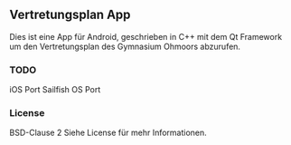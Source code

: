 ## Vertretungsplan App

Dies ist eine App für Android, geschrieben in C++ mit dem Qt Framework um den Vertretungsplan des Gymnasium Ohmoors abzurufen.

### TODO

iOS Port
Sailfish OS Port

### License

BSD-Clause 2
Siehe License für mehr Informationen.
